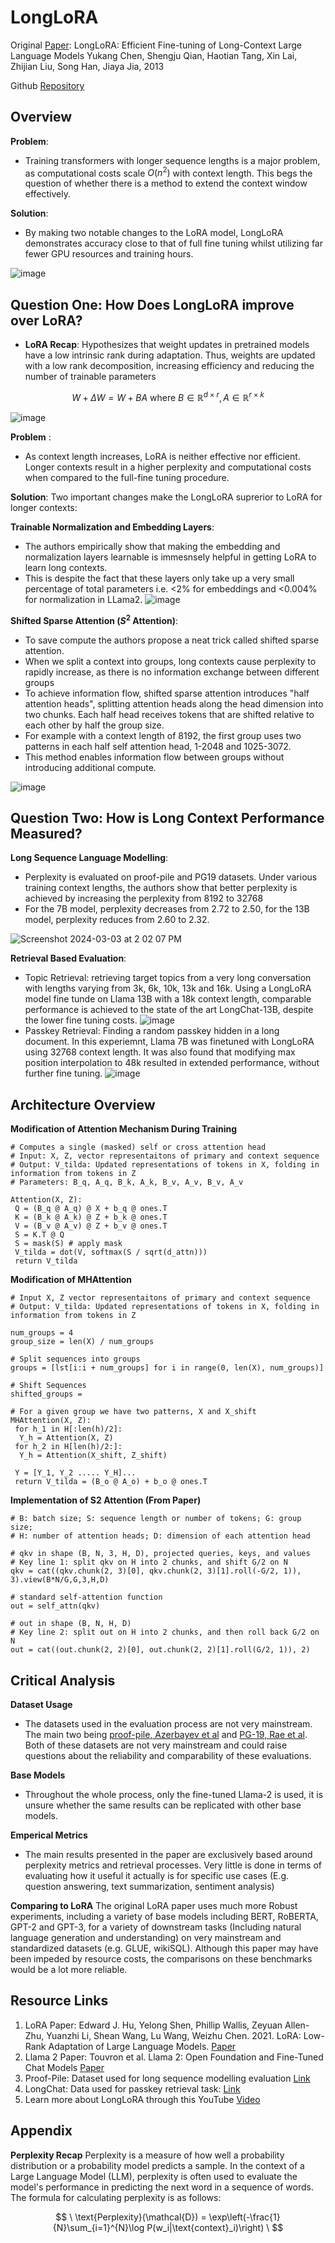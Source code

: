 # LongLoRA

Original [Paper](https://arxiv.org/abs/2309.12307): LongLoRA: Efficient Fine-tuning of Long-Context Large Language Models 
Yukang Chen, Shengju Qian, Haotian Tang, Xin Lai, Zhijian Liu, Song Han, Jiaya Jia, 2013

Github [Repository](https://github.com/dvlab-research/LongLoRA)

## Overview

__Problem__: 
- Training transformers with longer sequence lengths is a major problem, as computational costs scale $O(n^2)$ with context length. This begs the question of whether there is a method to extend the context window effectively. 

__Solution__:
- By making two notable changes to the LoRA model, LongLoRA demonstrates accuracy close to that of full fine tuning whilst utilizing far fewer GPU resources and training hours.

![image](https://github.com/edmundhhn/transformers-theory-and-practice/assets/97279107/3cc4eeed-fe73-4c77-be54-0fd584cdca4d)

## Question One: How Does LongLoRA improve over LoRA?

- __LoRA Recap__: Hypothesizes that weight updates in pretrained models have a low intrinsic rank during adaptation. Thus, weights are updated with a low rank decomposition, increasing efficiency and reducing the number of trainable parameters

$$W + \Delta W = W + BA \textrm{ where } B \in \mathbb{R}^{d \times r}, A \in \mathbb{R}^{r \times k}$$ 

 ![image](https://github.com/edmundhhn/transformers-theory-and-practice/assets/97279107/3c45da3d-cf83-4c56-aa4e-30553b4a483e)

__Problem__ :
- As context length increases, LoRA is neither effective nor efficient. Longer contexts result in a higher perplexity and computational costs when compared to the full-fine tuning procedure.

__Solution__:
Two important changes make the LongLoRA suprerior to LoRA for longer contexts:

__Trainable Normalization and Embedding Layers__:
- The authors empirically show that making the embedding and normalization layers learnable is immesnsely helpful in getting LoRA to learn long contexts.
- This is despite the fact that these layers only take up a very small percentage of total parameters i.e. <2% for embeddings and <0.004% for normalization in LLama2.
![image](https://github.com/edmundhhn/transformers-theory-and-practice/assets/97279107/4b58ee86-9ef4-40d7-b598-c3d84390055e)

__Shifted Sparse Attention ($S^2$ Attention)__: 
- To save compute the authors propose a neat trick called shifted sparse attention.
- When we split a context into groups, long contexts cause perplexity to rapidly increase, as there is no information exchange between different groups
- To achieve information flow, shifted sparse attention introduces "half attention heads", splitting attention heads along the head dimension into two chunks. Each half head receives tokens that are shifted relative to each other by half the group size.
- For example with a context length of 8192, the first group uses two patterns in each half self attention head, 1-2048 and 1025-3072.
- This method enables information flow between groups without introducing additional compute.

![image](https://github.com/edmundhhn/transformers-theory-and-practice/assets/97279107/d9ddbf42-5cf5-4987-8ec0-74da9ed25e6b)


## Question Two: How is Long Context Performance Measured?

__Long Sequence Language Modelling__: 
- Perplexity is evaluated on proof-pile and PG19 datasets. Under various training context lengths, the authors show that better perplexity is achieved by increasing the perplexity from 8192 to 32768
- For the 7B model, perplexity decreases from 2.72 to 2.50, for the 13B model, perplexity reduces from 2.60 to 2.32. 

![Screenshot 2024-03-03 at 2 02 07 PM](https://github.com/edmundhhn/transformers-theory-and-practice/assets/97279107/a7735522-ee89-4af2-ad31-f73f0c604a99)


__Retrieval Based Evaluation__: 
- Topic Retrieval: retrieving target topics from a very long conversation with lengths varying from 3k, 6k, 10k, 13k and 16k. Using a LongLoRA model fine tunde on Llama 13B with a 18k context length, comparable performance is achieved to the state of the art LongChat-13B, despite the lower fine tuning costs.
![image](https://github.com/edmundhhn/transformers-theory-and-practice/assets/97279107/1e367f94-5f6f-4cbf-a88a-60ccf5554a08)
- Passkey Retrieval: Finding a random passkey hidden in a long document. In this experiemnt, Llama 7B was finetuned with LongLoRA using 32768 context length. It was also found that modifying max position interpolation to 48k resulted in extended performance, without further fine tuning. 
![image](https://github.com/edmundhhn/transformers-theory-and-practice/assets/97279107/002cf882-be7f-4f40-b205-093999675f96)


## Architecture Overview

__Modification of Attention Mechanism During Training__

```
# Computes a single (masked) self or cross attention head
# Input: X, Z, vector representaitons of primary and context sequence
# Output: V_tilda: Updated representations of tokens in X, folding in information from tokens in Z
# Parameters: B_q, A_q, B_k, A_k, B_v, A_v, B_v, A_v

Attention(X, Z):
 Q = (B_q @ A_q) @ X + b_q @ ones.T
 K = (B_k @ A_k) @ Z + b_k @ ones.T
 V = (B_v @ A_v) @ Z + b_v @ ones.T
 S = K.T @ Q
 S = mask(S) # apply mask
 V_tilda = dot(V, softmax(S / sqrt(d_attn)))
 return V_tilda
```

__Modification of MHAttention__

```
# Input X, Z vector representaitons of primary and context sequence
# Output: V_tilda: Updated representations of tokens in X, folding in information from tokens in Z

num_groups = 4
group_size = len(X) / num_groups

# Split sequences into groups
groups = [lst[i:i + num_groups] for i in range(0, len(X), num_groups)]

# Shift Sequences
shifted_groups = 

# For a given group we have two patterns, X and X_shift
MHAttention(X, Z):
 for h_1 in H[:len(h)/2]:
  Y_h = Attention(X, Z)
 for h_2 in H[len(h)/2:]:
  Y_h = Attention(X_shift, Z_shift)

 Y = [Y_1, Y_2 ..... Y_H]...
 return V_tilda = (B_o @ A_o) + b_o @ ones.T
```

__Implementation of S2 Attention (From Paper)__
```
# B: batch size; S: sequence length or number of tokens; G: group size;
# H: number of attention heads; D: dimension of each attention head

# qkv in shape (B, N, 3, H, D), projected queries, keys, and values
# Key line 1: split qkv on H into 2 chunks, and shift G/2 on N
qkv = cat((qkv.chunk(2, 3)[0], qkv.chunk(2, 3)[1].roll(-G/2, 1)), 3).view(B*N/G,G,3,H,D)

# standard self-attention function
out = self_attn(qkv)

# out in shape (B, N, H, D)
# Key line 2: split out on H into 2 chunks, and then roll back G/2 on N
out = cat((out.chunk(2, 2)[0], out.chunk(2, 2)[1].roll(G/2, 1)), 2)
```

## Critical Analysis

__Dataset Usage__
- The datasets used in the evaluation process are not very mainstream. The main two being [proof-pile, Azerbayev et al](https://github.com/zhangir-azerbayev/proof-pile) and [PG-19, Rae et al](https://openreview.net/pdf?id=SylKikSYDH). Both of these datasets are not very mainstream and could raise questions about the reliability and comparability of these evaluations.

__Base Models__
- Throughout the whole process, only the fine-tuned Llama-2 is used, it is unsure whether the same results can be replicated with other base models.

__Emperical Metrics__
- The main results presented in the paper are exclusively based around perplexity metrics and retrieval processes. Very little is done in terms of evaluating how it useful it actually is for specific use cases (E.g. question answering, text summarization, sentiment analysis)

__Comparing to LoRA__
The original LoRA paper uses much more Robust experiments, including a variety of base models including BERT, RoBERTA, GPT-2 and GPT-3, for a variety of downstream tasks (Including natural language generation and understanding) on very mainstream and standardized datasets (e.g. GLUE, wikiSQL). Although this paper may have been impeded by resource costs, the comparisons on these benchmarks would be a lot more reliable. 

## Resource Links

1. LoRA Paper: Edward J. Hu, Yelong Shen, Phillip Wallis, Zeyuan Allen-Zhu, Yuanzhi Li, Shean Wang, Lu Wang, Weizhu Chen. 2021. LoRA: Low-Rank Adaptation of Large Language Models. [Paper](https://arxiv.org/abs/2106.09685)
2. Llama 2 Paper: Touvron et al. Llama 2: Open Foundation and Fine-Tuned Chat Models [Paper](https://arxiv.org/abs/2307.09288)
3. Proof-Pile: Dataset used for long sequence modelling evaluation [Link](https://huggingface.co/datasets/hoskinson-center/proof-pile)
4. LongChat: Data used for passkey retrieval task: [Link](https://lmsys.org/blog/2023-06-29-longchat/)
5. Learn more about LongLoRA through this YouTube [Video](https://www.youtube.com/watch?v=hf5N-SlqRmA&t=812s&pp=ygUIbG9uZ2xvcmE%3D)


## Appendix

__Perplexity Recap__
Perplexity is a measure of how well a probability distribution or a probability model predicts a sample. In the context of a Large Language Model (LLM), perplexity is often used to evaluate the model's performance in predicting the next word in a sequence of words. The formula for calculating perplexity is as follows:

$$
\
\text{Perplexity}(\mathcal{D}) = \exp\left(-\frac{1}{N}\sum_{i=1}^{N}\log P(w_i|\text{context}_i)\right)
\
$$
